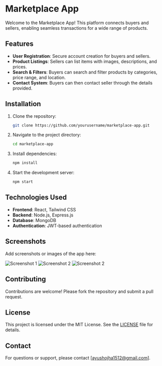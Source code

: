 # Marketplace App

Welcome to the Marketplace App! This platform connects buyers and sellers, enabling seamless transactions for a wide range of products.

## Features

- **User Registration**: Secure account creation for buyers and sellers.
- **Product Listings**: Sellers can list items with images, descriptions, and prices.
- **Search & Filters**: Buyers can search and filter products by categories, price range, and location.
- **Contact System**: Buyers can then contact seller through the details provided.

## Installation

1. Clone the repository:
   ```bash
   git clone https://github.com/yourusername/marketplace-app.git
   ```
2. Navigate to the project directory:
   ```bash
   cd marketplace-app
   ```
3. Install dependencies:
   ```bash
   npm install
   ```
4. Start the development server:
   ```bash
   npm start
   ```

## Technologies Used

- **Frontend**: React, Tailwind CSS
- **Backend**: Node.js, Express.js
- **Database**: MongoDB
- **Authentication**: JWT-based authentication

## Screenshots

Add screenshots or images of the app here:

![Screenshot 1](https://github.com/user-attachments/assets/77878685-f2a7-4bc3-832a-738811471d8d)
![Screenshot 2](https://github.com/user-attachments/assets/f77b37b3-4eb2-41aa-b88f-0ce4f5233ca9)
![Screenshot 2](https://github.com/user-attachments/assets/b1bb6c05-c033-4880-be79-1aa0846b332e)

## Contributing

Contributions are welcome! Please fork the repository and submit a pull request.

## License

This project is licensed under the MIT License. See the [LICENSE](LICENSE) file for details.

## Contact

For questions or support, please contact [ayushojha1512@gmail.com].
